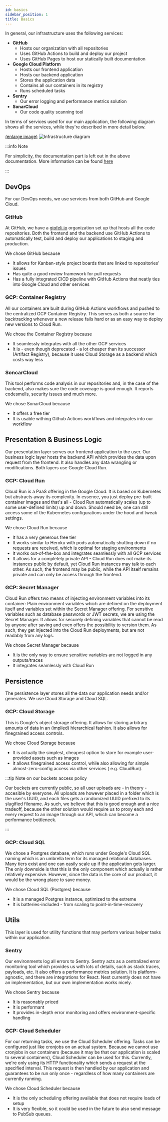 ```yaml
---
id: basics 
sidebar_position: 1 
title: Basics
---
```


In general, our infrastructure uses the following services:

* **GitHub**
    * Hosts our organization with all repositories
    * Uses GitHub Actions to build and deploy our project
    * Uses GitHub Pages to host our statically built documentation
* **Google Cloud Platform**
    * Hosts our frontend application
    * Hosts our backend application
    * Stores the application data
    * Contains all our containers in its registry
    * Runs scheduled tasks
* **Sentry**
  * Our error logging and performance metrics solution
* **SonarCloud**
  * Our code quality scanning tool

In terms of services used for our main application, the following diagram shows all the services, while they're
described in more detail below.

[(enlarge image)](/img/docs/infrastructure/overview.svg)
![Infrastructure diagram](/img/docs/infrastructure/overview.svg)
<!--
Use https://googlecloudcheatsheet.withgoogle.com/architecture andimport ./diagrams/cloud_infrastructure.excalidraw
Make sure to always export the file if any changes happen and overwrite the existing file.
-->
:::info Note

For simplicity, the documentation part is left out in the above documentation. More information can be
found [here](./documentation-deployment.md)

:::

## DevOps

For our DevOps needs, we use services from both GitHub and Google Cloud.

### GitHub

At GitHub, we have a [gipfeli.io](https://github.com/gipfeli-io) organization set up that hosts all the code
repositories. Both the frontend and the backend use GitHub Actions to automatically test, build and deploy our
applications to staging and production.

We chose GitHub because

* It allows for Kanban-style project boards that are linked to repositories' issues
* Has quite a good review framework for pull requests
* Has a fully integrated CICD pipeline with GitHub Actions that neatly ties into Google Cloud and other services

### GCP: Container Registry

All our containers are built during GitHub Actions workflows and pushed to the centralized GCP Container Registry. This
serves as both a source for backtracking whenever a new release fails hard or as an easy way to deploy new versions to
Cloud Run.

We chose the Container Registry because

* It seamlessly integrates with all the other GCP services
* It is - even though deprecated - a lot cheaper than its successor (Artifact Registry), because it uses Cloud Storage
  as a backend which costs way less

### SoncarCloud

This tool performs code analysis in our repositories and, in the case of the backend, also makes sure the code coverage
is good enough. It reports codesmells, security issues and much more.

We chose SonarCloud because

* It offers a free tier
* It is usable withing Github Actions workflows and integrates into our workflow

## Presentation & Business Logic

Our presentation layer serves our frontend application to the user. Our business logic layer hosts the backend API which
provides the data upon request from the frontend. It also handles any data wrangling or modifications. Both layers use
Google Cloud Run.

### GCP: Cloud Run

Cloud Run is a PaaS offering in the Google Cloud. It is based on Kubernetes but abstracts away its complexity. In
essence, you just deploy pre-built container images and that's all - Cloud Run automatically scales (up to some
user-defined limits) up and down. Should need be, one can still access some of the Kubernetes configurations under the
hood and tweak settings.

We chose Cloud Run because

* It has a very generous free tier
* It works similar to Heroku with pods automatically shutting down if no requests are received, which is optimal for
  staging environments
* It works out-of-the-box and integrates seamlessly with all GCP services
* It allows for a completely private API - Cloud Run does not make its instances public by default, yet Cloud Run
  instances may talk to each other. As such, the frontend may be public, while the API itself remains private and can
  only be access through the frontend.

### GCP: Secret Manager

Cloud Run offers two means of injecting environment variables into its container: Plain environment variables which are
defined on the deployment itself and variables set within the Secret Manager offering. For sensitive variables such as
database passwords or JWT secrets, we are using the Secret Manager. It allows for securely defining variables that
cannot be read by anyone after saving and even offers the possibility to version them. As such, they get injected into
the Cloud Run deployments, but are not readably from any logs.

We chose Secret Manager because

* It is the only way to ensure sensitive variables are not logged in any outputs/traces
* It integrates seamlessly with Cloud Run

## Persistence

The persistence layer stores all the data our application needs and/or generates. We use Cloud Storage and Cloud SQL.

### GCP: Cloud Storage

This is Google's object storage offering. It allows for storing arbitrary amounts of data in an (implied) hierarchical
fashion. It also allows for finegrained access controls.

We chose Cloud Storage because

* It is actually the simplest, cheapest option to store for example user-provided assets such as images
* It allows finegrained access control, while also allowing for simple almost-zero-config access via other services (
  e.g. CloudRun).

:::tip Note on our buckets access policy

Our buckets are currently public, so all user uploads are - in theory - accesible by everyone. All uploads are however
placed in a folder which is the user's UUID, and each files gets a randomized UUID prefixed to its slugified filename.
As such, we believe that this is good enough and a nice tradeoff, because the other solution would require us to proxy
each and every request to an image through our API, which can become a performance bottleneck.

:::

### GCP: Cloud SQL

We chose a Postgres database, which runs under Google's Cloud SQL naming which is an umbrella term for its managed
relational databases. Many tiers exist and one can easily scale up if the application gets larger. The only downside is
that this is the only component which actually is rather relatively expensive. However, since the data is the core of
our product, it would be the wrong place to save money.

We chose Cloud SQL (Postgres) because

* It is a managed Postgres instance, optimized to the extreme
* It is batteries-included - from scaling to point-in-time-recovery

## Utils

This layer is used for utility functions that may perform various helper tasks within our application.

### Sentry

Our environments log all errors to Sentry. Sentry acts as a centralized error monitoring tool which provides us with
lots of details, such as stack traces, payloads, etc. It also offers a performance metrics solution. It is
platform-agnostic, and there are integrations for React. Nest currently does not have an implementation, but our own
implementation works nicely.

We chose Sentry because

* It is reasonably priced
* It is performant
* It provides in-depth error monitoring and offers environment-specific handling

### GCP: Cloud Scheduler

For our returning tasks, we use the Cloud Scheduler offering. Tasks can be configured just like cronjobs on an actual
system. Because we cannot use cronjobs in our containers (because it may be that our application is scaled to several
containers), Cloud Scheduler can be used for this. Currently, we're only using its HTTP functionality which sends a
request at the specified interval. This request is then handled by our application and guarantees to be run only once - 
regardless of how many containers are currently running.

We chose Cloud Scheduler because

* It is the only scheduling offering available that does not require loads of setup
* It is very flexible, so it could be used in the future to also send message to PubSub queues.
